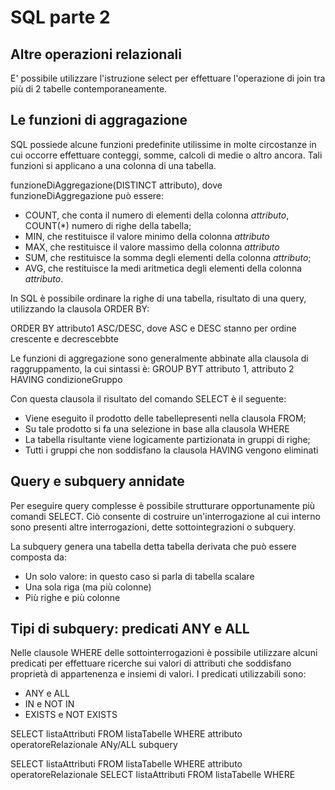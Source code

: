 # SQL parte 2

## Altre operazioni relazionali

E' possibile utilizzare l'istruzione select per effettuare l'operazione di join tra più di 2 tabelle contemporaneamente.

## Le funzioni di aggragazione

SQL possiede alcune funzioni predefinite utilissime in molte circostanze in cui occorre effettuare conteggi, somme, calcoli di medie o altro ancora.
Tali funzioni si applicano a una colonna di una tabella.

funzioneDiAggregazione(DISTINCT attributo), dove funzioneDiAggregazione può essere:
- COUNT, che conta il numero di elementi della colonna *attributo*, COUNT(*) numero di righe della tabella;
- MIN, che restituisce il valore minimo della colonna *attributo*
- MAX, che restituisce il valore massimo della colonna *attributo*
- SUM, che restituisce la somma degli elementi della colonna *attributo*;
- AVG, che restituisce la medi aritmetica degli elementi della colonna *attributo*.

In SQL è possibile ordinare la righe di una tabella, risultato di una query, utilizzando la clausola ORDER BY:

ORDER BY attributo1 ASC/DESC, dove ASC e DESC stanno per ordine crescente e decrescebbte

Le funzioni di aggregazione sono generalmente abbinate alla clausola di raggruppamento, la cui sintassi è:
GROUP BYT attributo 1, attributo 2 HAVING condizioneGruppo

Con questa clausola il risultato del comando SELECT è il seguente:
- Viene eseguito il prodotto delle tabellepresenti nella clausola FROM;
- Su tale prodotto si fa una selezione in base alla clausola WHERE
- La tabella risultante viene logicamente partizionata in gruppi di righe;
- Tutti i gruppi che non soddisfano la clausola HAVING vengono eliminati

## Query e subquery annidate

Per eseguire query complesse è possibile strutturare opportunamente più comandi SELECT.
Ciò consente di costruire un'interrogazione al cui interno sono presenti altre interrogazioni, dette sottointegrazioni o subquery.

La subquery genera una tabella detta tabella derivata che può essere composta da:
- Un solo valore: in questo caso si parla di tabella scalare
- Una sola riga (ma più colonne)
- Più righe e più colonne

## Tipi di subquery: predicati ANY e ALL 

Nelle clausole WHERE delle sottointerrogazioni è possibile utilizzare alcuni predicati per effettuare ricerche sui valori di attributi che soddisfano proprietà di appartenenza e insiemi di valori.
I predicati utilizzabili sono:
- ANY e ALL
- IN e NOT IN
- EXISTS e NOT EXISTS

SELECT listaAttributi FROM listaTabelle WHERE attributo operatoreRelazionale ANy/ALL subquery

SELECT listaAttributi FROM listaTabelle WHERE attributo operatoreRelazionale
SELECT listaAttributi FROM listaTabelle WHERE
<!--stackedit_data:
eyJoaXN0b3J5IjpbODg4Mzc1NDQ3LC05MDY4NDkxODgsMTM2ND
k3NjU0OSwtOTY2MTA5ODY3LDEzMTYyNDgxNTgsNzc1MzQ0MDY2
LC0yMDg4NzQ2NjEyXX0=
-->